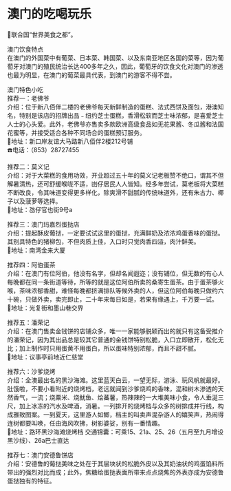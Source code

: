 # 澳门的吃喝玩乐  
🏅联合国“世界美食之都”。  

澳门饮食特点  
在澳门的外国菜中有葡菜、日本菜、韩国菜、以及东南亚地区各国的菜等，因为葡萄牙对澳门的殖民统治长达400多年之久，因此，葡萄牙的饮食文化对澳门的渗透也最为明显，在澳门的葡菜最具代表，到澳门的游客不得不尝。  

澳门特色小吃  
推荐一：老佛爷  
介绍：位于新八佰伴二楼的老佛爷每天新鲜制造的蛋糕、法式西饼及面包，港澳知名，特别是该店的招牌出品﹣纽约芝士蛋糕，香滑松软而芝士味浓郁，是喜爱芝士人士的心头爱。此外，老佛爷亦售卖多款欧洲高级食品如无花果酱、冬瓜酱和法国花蜜等，并接受适合各种不同场合的蛋糕预订服务。  
📍地址：新口岸友谊大马路新八佰伴2楼212号铺  
☎️电话：（853）28727455  

推荐二：莫义记  
介绍：对于大菜糕的食用功效，开业超过五十年的莫义记老板赞不绝口，谓其不但解暑清热，还可舒缓喉咙不适，凼仔居民人人皆知。经多年尝试，莫老板将大菜糕不断改良，令其味道变得更多样化，除爽滑不甜腻的传统味道外，还有朱古力、椰子以及菠萝等选择。  
📍地址：氹仔官也街9号a  

推荐三：澳门玛嘉烈蛋挞店  
介绍：提起酥皮葡挞，一定要试试这里的蛋挞，充满鲜奶及浓浓鸡蛋香味的蛋挞。其别具特色的猪柳包，不但肉质上佳，入口时只觉肉香四溢，肉汁鲜美。  
📍地址：南湾金来大厦  

推荐四：阿伯蛋茶  
介绍：在澳门有位阿伯，他没有名字，但却名闻遐迩；没有铺位，但无数的有心人每晚都在同一条街道等待，所等的就是这位阿伯所卖的桑寄生蛋茶。由于蛋茶够火喉，茶味浓郁香甜，难怪每晚都挤满排队等候外卖的人，但这位阿伯每晚只做约六十碗，只做外卖，卖完即止，二十年来每日如是，若果有缘遇上，千万要一试。  
📍地址：光复街和墨山巷交界  

推荐五：潘荣记  
介绍：在澳门售卖金钱饼的店铺众多，唯一一家能够脱颖而出的就只有这备受推介的潘荣记，因为其出品总是较其它普通的金钱饼特别松脆，入口立即散开，松化无比；加上制作时只用蛋黄不用蛋白，所以蛋味特别浓郁，而且不甜不腻。  
📍地址：议事亭前地近仁慈堂  

推荐六：沙爹烧烤  
介绍：全澳最出名的黑沙海滩。这里蓝天白云，一望无际，游泳、玩风帆就最好。肚饿啦，不要小看附近的烧烤档，老远就闻到沙爹烧鸡的香味，混和树木渗透的天然香气，一流；烧粟米、烧鱿鱼、烩蕃薯，热辣辣的一大堆美味小食，令人垂涎三尺，加上冰冻的汽水及啤酒，消暑。一列排开的烧烤档与众多的树排成并行线，构成雅致图案。一到夏天，这里游人如鲫，档主的叫卖声混杂游人的嬉笑声，热闹得连树都要叫唤，任由海风吹拂，树影婆娑，别有一番情趣。  
📍地址：路环黑沙海滩烧烤档
交通锦囊：可乘15、21a、25、26（五月至九月增设黑沙线）、26a巴士直达  

推荐七：澳门安德鲁饼店  
介绍：安德鲁的葡挞美味之处在于其层块状的松脆外皮以及其奶油状的鸡蛋馅料所带出的强烈对比而成；此外，焦糖给蛋挞表面所带来点点烧焦的外表亦成为安德鲁蛋挞独有的特征。  
